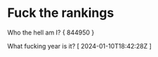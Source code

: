 # Fuck the rankings

Who the hell am I?
{ 844950 }

What fucking year is it?
[ 2024-01-10T18:42:28Z ]
